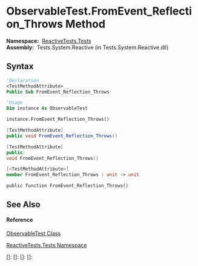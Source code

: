 # ObservableTest.FromEvent\_Reflection\_Throws Method

**Namespace:**  [ReactiveTests.Tests](ReactiveTests.Tests\ReactiveTests.Tests.md)  
**Assembly:**  Tests.System.Reactive (in Tests.System.Reactive.dll)

## Syntax

```vb
'Declaration
<TestMethodAttribute> _
Public Sub FromEvent_Reflection_Throws
```

```vb
'Usage
Dim instance As ObservableTest

instance.FromEvent_Reflection_Throws()
```

```csharp
[TestMethodAttribute]
public void FromEvent_Reflection_Throws()
```

```c++
[TestMethodAttribute]
public:
void FromEvent_Reflection_Throws()
```

```fsharp
[<TestMethodAttribute>]
member FromEvent_Reflection_Throws : unit -> unit 
```

```jscript
public function FromEvent_Reflection_Throws()
```

## See Also

#### Reference

[ObservableTest Class](ObservableTest\ObservableTest.md)

[ReactiveTests.Tests Namespace](ReactiveTests.Tests\ReactiveTests.Tests.md)

[]: 
[]: 
[]: 
[]: 